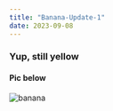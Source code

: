 ```yaml
---
title: "Banana-Update-1"
date: 2023-09-08
---
```

### Yup, still yellow
#### Pic below
![banana](https://tse2.mm.bing.net/th/id/OIP.edspYmzcpH5goufBYKPMcAHaFj?w=244&h=184&c=7&r=0&o=5&pid=1.7)
